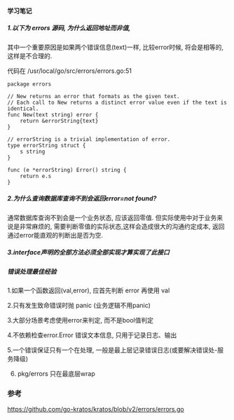 #### 学习笔记

##### 1.以下为 errors 源码, 为什么返回地址而非值,
其中一个重要原因是如果两个错误信息(text)一样, 比较error时候, 将会是相等的, 这样是不合理的.


代码在 /usr/local/go/src/errors/errors.go:51
```
package errors

// New returns an error that formats as the given text.
// Each call to New returns a distinct error value even if the text is identical.
func New(text string) error {
	return &errorString{text}
}

// errorString is a trivial implementation of error.
type errorString struct {
	s string
}

func (e *errorString) Error() string {
	return e.s
}
```
##### 2.为什么查询数据库查询不到会返回error=not found?

通常数据库查询不到会是一个业务状态, 应该返回零值. 但实际使用中对于业务来说是非常麻烦的,
需要判断零值的实际状态,这样会造成很大的沟通约定成本, 返回通过error能直观的判断出是否为空.


##### 3.interface声明的全部方法必须全部实现才算实现了此接口



##### 错误处理最佳经验
1.如果一个函数返回(val,error), 应首先判断 error 再使用 val

2.只有发生致命错误时抛 panic (业务逻辑不用panic)

3.大部分场景考虑使用error来判定, 而不是bool值判定

4.不依赖检查error.Error 错误文本信息, 只用于记录日志、输出

5.一个错误保证只有一个在处理, 一般是最上层记录错误日志(或要解决错误处-服务降级)

6. pkg/errors 只在最底层wrap

### 参考
https://github.com/go-kratos/kratos/blob/v2/errors/errors.go